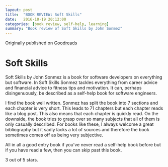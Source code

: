 ```yaml
---
layout: post
title:  "BOOK REVIEW: Soft Skills"
date:   2016-10-19 20:12:00
categories: [book review, self-help, learning]
summary: "Book review of Soft Skills by John Sonmez"
---
```

Originally published on [Goodreads](https://www.goodreads.com/review/show/1788786871)

# Soft Skills
Soft Skills by John Sonmez is a book for software developers on everything but software. In Soft Skills Sonmez tackles everything from career advice and financial advice to fitness tips and motivation. It can, perhaps disingenuously, be described as a self-help book for software engineers.

I find the book well written. Sonmez has split the book into 7 sections and each chapter is very short. This leads to 71 chapters but each chapter reads like a blog post. This also means that each chapter is quickly read.
On the downside, the book tries to grasp over so many subjects that all of them is only casually described. For books like these, I always welcome a great bibliography but it sadly lacks a lot of sources and therefore the book sometimes comes off as being very subjective.

All in all a good entry book if you've never read a self-help book before but if you have read a few, then you can skip past this book.

3 out of 5 stars.
